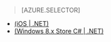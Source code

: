 > [AZURE.SELECTOR]
- [(iOS | .NET)](/zh-cn/documentation/articles/mobile-services-dotnet-backend-ios-adal-sso-authentication)
- [(Windows 8.x Store C# | .NET)](/zh-cn/documentation/articles/mobile-services-windows-store-dotnet-adal-sso-authentication)

<!---HONumber=82-->